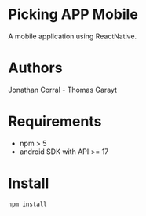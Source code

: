 # Picking APP Mobile

A mobile application using ReactNative.


# Authors
Jonathan Corral - Thomas Garayt


# Requirements
- npm > 5
- android SDK with API >= 17


# Install
`npm install`
